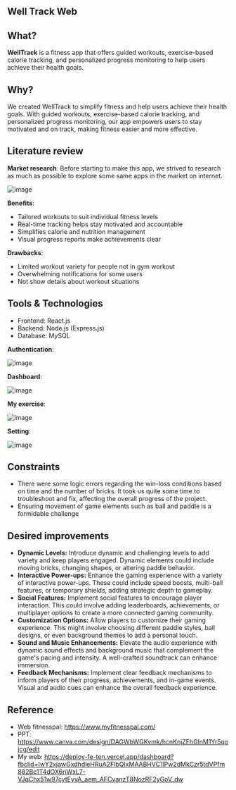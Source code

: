 ## **Well Track Web**
## **What?**

**WellTrack** is a fitness app that offers guided workouts, exercise-based calorie tracking, and personalized progress monitoring to help users achieve their health goals.

## **Why?**

We created WellTrack to simplify fitness and help users achieve their health goals. With guided workouts, exercise-based calorie tracking, and personalized progress monitoring, our app empowers users to stay motivated and on track, making fitness easier and more effective.

## **Literature review**

**Market research**:
Before starting to make this app, we strived to research as much as possible to explore some same apps in the market on internet.

![image](https://github.com/user-attachments/assets/7804a7af-2620-4da9-8e52-16d443a9e9fe)

**Benefits**:

- Tailored workouts to suit individual fitness levels
- Real-time tracking helps stay motivated and accountable
- Simplifies calorie and nutrition management
- Visual progress reports make achievements clear

**Drawbacks**:

- Limited workout variety for people not in gym workout
- Overwhelming notifications for some users
- Not show details about workout situations

## **Tools & Technologies**

- Frontend: React.js
- Backend: Node.js (Express.js)
- Database: MySQL

**Authentication**:

![image](https://github.com/user-attachments/assets/2466eb8e-a66f-4391-a12c-3b0e89fa441a)

**Dashboard**:

![image](https://github.com/user-attachments/assets/bdba30b8-4285-431f-96ca-18b3d1ef916b)

**My exercise**:

![image](https://github.com/user-attachments/assets/b4c8bb5e-a36e-4f94-a6f2-08f9f846f16b)

**Setting**:

![image](https://github.com/user-attachments/assets/97e35a8e-c52f-49f5-a832-fc77d0b94a61)

## **Constraints**

- There were some logic errors regarding the win-loss conditions based on time and the number of bricks. It took us quite some time to troubleshoot and fix, affecting the overall progress of the project.
- Ensuring movement of game elements such as ball and paddle is a formidable challenge

## **Desired improvements**

- **Dynamic Levels:** Introduce dynamic and challenging levels to add variety and keep players engaged. Dynamic elements could include moving bricks, changing shapes, or altering paddle behavior.
- **Interactive Power-ups:** Enhance the gaming experience with a variety of interactive power-ups. These could include speed boosts, multi-ball features, or temporary shields, adding strategic depth to gameplay.
- **Social Features:** Implement social features to encourage player interaction. This could involve adding leaderboards, achievements, or multiplayer options to create a more connected gaming community.
- **Customization Options:** Allow players to customize their gaming experience. This might involve choosing different paddle styles, ball designs, or even background themes to add a personal touch.
- **Sound and Music Enhancements:** Elevate the audio experience with dynamic sound effects and background music that complement the game's pacing and intensity. A well-crafted soundtrack can enhance immersion.
- **Feedback Mechanisms:** Implement clear feedback mechanisms to inform players of their progress, achievements, and in-game events. Visual and audio cues can enhance the overall feedback experience.

## **Reference**

- Web fitnesspal: https://www.myfitnesspal.com/
- PPT: https://www.canva.com/design/DAGWbWGKvmk/hcnKnjZFhGlnM1Yr5qojcg/edit
- My web: https://deploy-fe-ten.vercel.app/dashboard?fbclid=IwY2xjawGxdhdleHRuA2FlbQIxMAABHVC1lPw2dMkCzr5tdVPfm882Bc1T4dOX6riWxL7-VJqChx51w97cytEyvA_aem_AFCvanzT8NozRF2yGoV_dw
